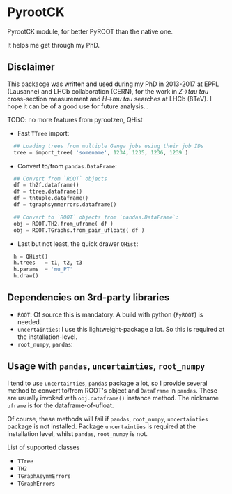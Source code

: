 PyrootCK
========

PyrootCK module, for better PyROOT than the native one.

It helps me get through my PhD.

## Disclaimer

This packacge was written and used during my PhD in 2013-2017 at EPFL (Lausanne) and LHCb collaboration (CERN),
for the work in *Z->tau tau* cross-section measurement and *H->mu tau* searches at LHCb (8TeV).
I hope it can be of a good use for future analysis...


TODO: no more features from pyrootzen, QHist

- Fast `TTree` import:
```python
  ## Loading trees from multiple Ganga jobs using their job IDs
  tree = import_tree( 'somename', 1234, 1235, 1236, 1239 )
```

- Convert to/from `pandas.DataFrame`:
```python
  ## Convert from `ROOT` objects
  df = th2f.dataframe()
  df = ttree.dataframe()
  df = tntuple.dataframe()
  df = tgraphsymmerrors.dataframe()

  ## Convert to `ROOT` objects from `pandas.DataFrame`:
  obj = ROOT.TH2.from_uframe( df )
  obj = ROOT.TGraphs.from_pair_ufloats( df )
```

- Last but not least, the quick drawer `QHist`:
```python
  h = QHist()
  h.trees   = t1, t2, t3
  h.params  = 'mu_PT'
  h.draw()
```

Dependencies on 3rd-party libraries
-----------------------------------

- `ROOT`: Of source this is mandatory. A build with python (`PyROOT`) is needed.
- `uncertainties`: I use this lightweight-package a lot. So this is required at
  the installation-level.
- `root_numpy`, `pandas`: 



Usage with `pandas`, `uncertainties`, `root_numpy`
--------------------------------------------------

I tend to use `uncertainties`, `pandas` package a lot, 
so I provide several method to convert to/from ROOT's object and 
`DataFrame` in `pandas`. 
These are usually invoked with `obj.dataframe()` instance method.
The nickname `uframe` is for the dataframe-of-ufloat.

Of course, these methods will fail if `pandas`, `root_numpy`, `uncertainties` 
package is not installed. Package `uncertainties` is required at the installation level, whilst `pandas`, `root_numpy` is not.

List of supported classes

- `TTree`
- `TH2`
- `TGraphAsymmErrors`
- `TGraphErrors`

